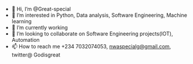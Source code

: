 - 👋 Hi, I’m @Great-special
- 👀 I’m interested in Python, Data analysis, Software Engineering, Machine learning  
- 🌱 I’m currently working
- 💞️ I’m looking to collaborate on Software Engineering projects(IOT), Automation
- 📫 How to reach me +234 7032074053, nwaspecialg@gmail.com, twitter@ Godisgreat

<!---
Great-special/Great-special is a ✨ special ✨ repository because its `README.md` (this file) appears on your GitHub profile.
You can click the Preview link to take a look at your changes.
--->
